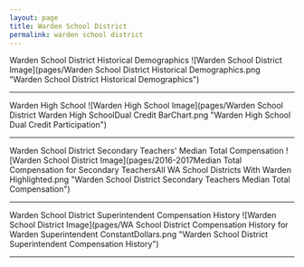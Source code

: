 ```yaml
---
layout: page
title: Warden School District
permalink: warden school district
---
```



Warden School District Historical Demographics
![Warden School District Image](pages/Warden School District Historical Demographics.png "Warden School District Historical Demographics")

___

Warden High School
![Warden High School Image](pages/Warden School District Warden High SchoolDual Credit BarChart.png "Warden High School Dual Credit Participation")

___

Warden School District Secondary Teachers' Median Total Compensation
![Warden School District Image](pages/2016-2017Median Total Compensation for Secondary TeachersAll WA School Districts With Warden Highlighted.png "Warden School District Secondary Teachers Median Total Compensation")

___

Warden School District Superintendent Compensation History
![Warden School District Image](pages/WA School District Compensation History for Warden Superintendent ConstantDollars.png "Warden School District Superintendent Compensation History")

___

